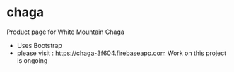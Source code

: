 # chaga
Product page for White Mountain Chaga
 * Uses Bootstrap
 * please visit : https://chaga-3f604.firebaseapp.com Work on this project is ongoing
